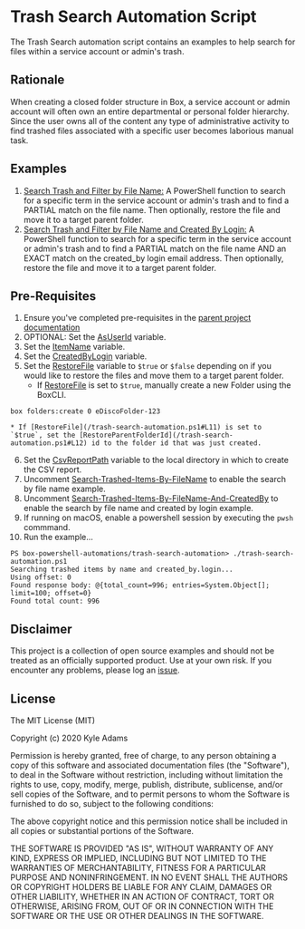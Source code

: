 # Trash Search Automation Script
The Trash Search automation script contains an examples to help search for files within a service account or admin's trash.

## Rationale
When creating a closed folder structure in Box, a service account or admin account will often own an entire departmental or personal folder hierarchy. Since the user owns all of the content any type of administrative activity to find trashed files associated with a specific user becomes laborious manual task.

## Examples
1. [Search Trash and Filter by File Name:](/trash-search-automation.ps1#L32) A PowerShell function to search for a specific term in the service account or admin's trash and to find a PARTIAL match on the file name. Then optionally, restore the file and move it to a target parent folder.
2. [Search Trash and Filter by File Name and Created By Login:](/trash-search-automation.ps1#L102) A PowerShell function to search for a specific term in the service account or admin's trash and to find a PARTIAL match on the file name AND an EXACT match on the created_by login email address. Then optionally, restore the file and move it to a target parent folder.

## Pre-Requisites
1. Ensure you've completed pre-requisites in the [parent project documentation](../README.md)
2. OPTIONAL: Set the [AsUserId](/trash-search-automation.ps1#L2) variable.
3. Set the [ItemName](/trash-search-automation.ps1#L5) variable.
4. Set the [CreatedByLogin](/trash-search-automation.ps1#L8) variable.
5. Set the [RestoreFile](/trash-search-automation.ps1#L11) variable to `$true` or `$false` depending on if you would like to restore the files and move them to a target parent folder.
    * If [RestoreFile](/trash-search-automation.ps1#L11) is set to `$true`, manually create a new Folder using the BoxCLI.

```
box folders:create 0 eDiscoFolder-123

```

    * If [RestoreFile](/trash-search-automation.ps1#L11) is set to `$true`, set the [RestoreParentFolderId](/trash-search-automation.ps1#L12) id to the folder id that was just created.

6. Set the [CsvReportPath](/trash-search-automation.ps1#L15) variable to the local directory in which to create the CSV report.
7. Uncomment [Search-Trashed-Items-By-FileName](/trash-search-automation.ps1#L24) to enable the search by file name example.
8. Uncomment [Search-Trashed-Items-By-FileName-And-CreatedBy](/trash-search-automation.ps1#L29) to enable the search by file name and created by login example.
9. If running on macOS, enable a powershell session by executing the `pwsh` commmand.
10. Run the example...
```
PS box-powershell-automations/trash-search-automation> ./trash-search-automation.ps1                       
Searching trashed items by name and created_by.login...
Using offset: 0
Found response body: @{total_count=996; entries=System.Object[]; limit=100; offset=0}
Found total count: 996
```

## Disclaimer
This project is a collection of open source examples and should not be treated as an officially supported product. Use at your own risk. If you encounter any problems, please log an [issue](https://github.com/kylefernandadams/box-automations/issues).

## License

The MIT License (MIT)

Copyright (c) 2020 Kyle Adams

Permission is hereby granted, free of charge, to any person obtaining a copy of this software and associated documentation files (the "Software"), to deal in the Software without restriction, including without limitation the rights to use, copy, modify, merge, publish, distribute, sublicense, and/or sell copies of the Software, and to permit persons to whom the Software is furnished to do so, subject to the following conditions:

The above copyright notice and this permission notice shall be included in all copies or substantial portions of the Software.

THE SOFTWARE IS PROVIDED "AS IS", WITHOUT WARRANTY OF ANY KIND, EXPRESS OR IMPLIED, INCLUDING BUT NOT LIMITED TO THE WARRANTIES OF MERCHANTABILITY, FITNESS FOR A PARTICULAR PURPOSE AND NONINFRINGEMENT. IN NO EVENT SHALL THE AUTHORS OR COPYRIGHT HOLDERS BE LIABLE FOR ANY CLAIM, DAMAGES OR OTHER LIABILITY, WHETHER IN AN ACTION OF CONTRACT, TORT OR OTHERWISE, ARISING FROM, OUT OF OR IN CONNECTION WITH THE SOFTWARE OR THE USE OR OTHER DEALINGS IN THE SOFTWARE.
